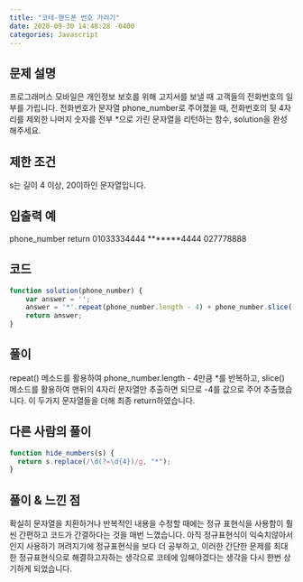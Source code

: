 ```yaml
---
title: "코테-핸드폰 번호 가리기"
date: 2020-09-30 14:48:28 -0400
categories: Javascript
---
```


문제 설명
---
프로그래머스 모바일은 개인정보 보호를 위해 고지서를 보낼 때 고객들의 전화번호의 일부를 가립니다.
전화번호가 문자열 phone_number로 주어졌을 때, 전화번호의 뒷 4자리를 제외한 나머지 숫자를 전부 *으로 가린 문자열을 리턴하는 함수, solution을 완성해주세요.

제한 조건
---
s는 길이 4 이상, 20이하인 문자열입니다.

입출력 예
---
phone_number	return
01033334444	*******4444
027778888	

코드
---
``` javascript
function solution(phone_number) {
    var answer = '';
    answer = '*'.repeat(phone_number.length - 4) + phone_number.slice(-4);
    return answer;
}
```

풀이
---
repeat() 메소드를 활용하여 phone_number.length - 4만큼 *를 반복하고, 
slice() 메소드를 활용하여 맨뒤의 4자리 문자열만 추출하면 되므로 -4를 값으로 주어 추출했습니다.
이 두가지 문자열들을 더해 최종 return하였습니다.

다른 사람의 풀이
---
``` javascript
function hide_numbers(s) {
  return s.replace(/\d(?=\d{4})/g, "*");
}
```

풀이 & 느낀 점
---
확실히 문자열을 치환하거나 반복적인 내용을 수정할 때에는 정규 표현식을 사용함이 훨씬 간편하고
코드가 간결하다는 것을 매번 느꼈습니다. 아직 정규표현식이 익숙치않아서인지 사용하기 꺼려지기에
정규표현식을 보다 더 공부하고, 이러한 간단한 문제를 최대한 정규표현식으로 해결하고자하는 생각으로
코테에 임해야겠다는 생각을 다시 한번 상기하게 되었습니다.
